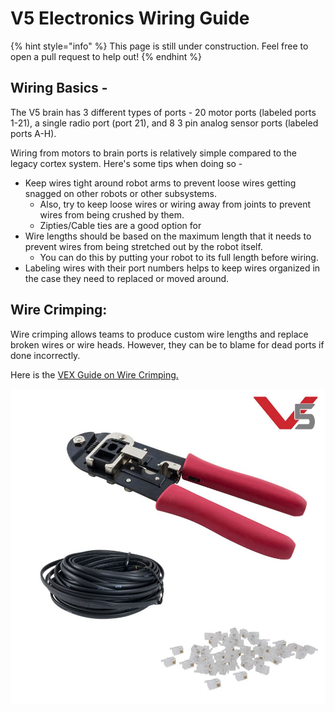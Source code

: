 # V5 Electronics Wiring Guide

{% hint style="info" %}
This page is still under construction. Feel free to open a pull request to help out!
{% endhint %}

## Wiring Basics - 

The V5 brain has 3 different types of ports - 20 motor ports \(labeled ports 1-21\), a single radio port \(port 21\), and 8 3 pin analog sensor ports \(labeled ports A-H\). 

Wiring from motors to brain ports is relatively simple compared to the legacy cortex system. Here's some tips when doing so - 

* Keep wires tight around robot arms to prevent loose wires getting snagged on other robots or other subsystems. 
  * Also, try to keep loose wires or wiring away from joints to prevent wires from being crushed by them.
  * Zipties/Cable ties are a good option for
* Wire lengths should be based on the maximum length that it needs to prevent wires from being stretched out by the robot itself.
  * You can do this by putting your robot to its full length before wiring.
* Labeling wires with their port numbers helps to keep wires organized in the case they need to replaced or moved around. 

## Wire Crimping:

Wire crimping allows teams to produce custom wire lengths and replace broken wires or wire heads. However, they can be to blame for dead ports if done incorrectly.

Here is the [VEX Guide on Wire Crimping.](https://kb.vex.com/hc/en-us/articles/360036143012-Crimping-Tool-Robot-Brain-for-VEX-V5)

![VEX Crimping Tool, Wire Spool, and Wire Heads](../.gitbook/assets/image%20%285%29.png)


